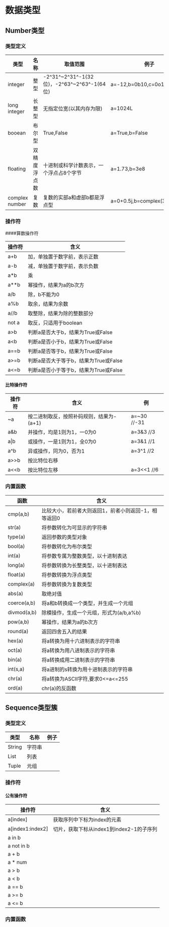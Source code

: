# 数据类型

## Number类型

### 类型定义

| 类型             | 名称     | 取值范围                                    | 例子                         |
| -------------- | ------ | --------------------------------------- | -------------------------- |
| integer        | 整型     | -2^31^~2^31^-1(32位)，-2^63^~2^63^-1(64位) | a=-12,b=0b10,c=0o11,d=0x3A |
| long integer   | 长整型    | 无指定位宽(以其内存为限)                           | a=1024L                    |
| booean         | 布尔型    | True,False                              | a=True,b=False             |
| floating       | 双精度浮点数 | 十进制或科学计数表示，一个浮点占8个字节                    | a=1.73,b=3e8               |
| complex number | 复数     | 复数的实部a和虚部b都是浮点型                         | a=0+0.5j,b=complex(3,-4)   |

### 操作符

####算数操作符

| 操作符   | 含义                       |
| ----- | ------------------------ |
| a+b   | 加，单独置于数字前，表示正数           |
| a-b   | 减，单独置于数字前，表示负数           |
| a*b   | 乘                        |
| a**b  | 幂操作，结果为a的b次方             |
| a/b   | 除，b不能为0                  |
| a%b   | 取余，结果为余数                 |
| a//b  | 取整除，结果为除的整数部分            |
| not a | 取反，只适用于boolean           |
| a>b   | 判断a是否大于b，结果为True或False   |
| a<b   | 判断a是否小于b，结果为True或False   |
| a==b  | 判断a是否等于b，结果为True或False   |
| a>=b  | 判断a是否大于等于b，结果为True或False |
| a<=b  | 判断a是否小于等于b，结果为True或False |

#### 比特操作符

| 操作符  | 含义                      | 例           |
| ---- | ----------------------- | ----------- |
| ~a   | 按二进制取反，按照补码规则，结果为-(a+1) | a=~30 //-31 |
| a&b  | 并操作，均是1则为1，一0为0         | a=3&3 //3   |
| a\|b | 或操作，一是1则为1，全0为0         | a=3&1 //1   |
| a^b  | 异或操作，同为0，否为1            | a=3^1 //2   |
| a>>b | 按比特位右移                  |             |
| a<<b | 按比特位左移                  | a=3<<1 //6  |

### 内置函数

| 函数          | 含义                           |
| ----------- | ---------------------------- |
| cmp(a,b)    | 比较大小，若前者大则返回1，前者小则返回-1，相等返回0 |
| str(a)      | 将参数转化为可显示的字符串                |
| type(a)     | 返回参数的类型对象                    |
| bool(a)     | 将参数转化为布尔类型                   |
| int(a)      | 将参数专属为整数类型，以十进制表达            |
| long(a)     | 将参数转换为长整类型，以十进制表达            |
| float(a)    | 将参数转换为浮点类型                   |
| complex(a)  | 将参数转换为复数类型                   |
| abs(a)      | 取绝对值                         |
| coerce(a,b) | 将a和b转换成一个类型，并生成一个元组          |
| divmod(a,b) | 除模操作，生成一个元组，形式为(a/b,a%b)     |
| pow(a,b)    | 幂操作，结果为a的b次方                 |
| round(a)    | 返回四舍五入的结果                    |
| hex(a)      | 将a转换为用十六进制表示的字符串             |
| oct(a)      | 将a转换为用八进制表示的字符串              |
| bin(a)      | 将a转换成用二进制表示的字符串              |
| int(s,a)    | 将a进制的s转换为用十进制表示的字符串          |
| chr(a)      | 将a转换为ASCII字符,要求0<=a<=255     |
| ord(a)      | chr(a)的反函数                   |

## Sequence类型簇

### 类型定义

| 类型     | 名称   | 例子   |
| ------ | ---- | ---- |
| String | 字符串  |      |
| List   | 列表   |      |
| Tuple  | 元组   |      |



### 操作符

#### 公有操作符

| 操作符              | 含义                          |
| ---------------- | --------------------------- |
| a[index]         | 获取序列中下标为index的元素            |
| a[index1:index2] | 切片，获取下标从index1到index2-1的子序列 |
| a in b           |                             |
| a not in b       |                             |
| a + b            |                             |
| a * num          |                             |
| a > b            |                             |
| a < b            |                             |
| a == b           |                             |
| a >= b           |                             |
| a <= b           |                             |



### 内置函数

